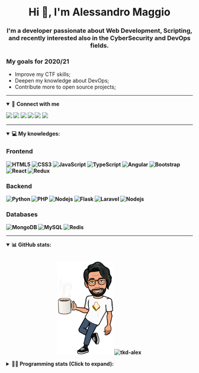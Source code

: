 <h1 align="center">Hi 👋, I'm Alessandro Maggio</h1>
<h3 align="center">I'm a developer passionate about Web Development, Scripting, and recently interested also in the CyberSecurity and DevOps fields.</h3>

### My goals for 2020/21
- Improve my CTF skills;
- Deepen my knowledge about DevOps;
- Contribute more to open source projects;

____

<details open>
<summary>🤝 <b>Connect with me<b></summary>

<p align = "center">

[<img src="https://img.shields.io/badge/twitter-1DA1F2.svg?&style=for-the-badge&logo=twitter&logoColor=white" />](https://twitter.com/TkdAxel)
[<img src ="https://img.shields.io/badge/portfolio-web-%23.svg?&style=for-the-badge&logo=&logoColor=white%22">](https://alessandromaggio.it/)
[<img src ="https://img.shields.io/badge/Telegram-1ca0f1.svg?&style=for-the-badge&logo=Telegram&logoColor=white%22&link=https://t.me/TkdAlex">](https://t.me/TkdAlex/)
[<img src="https://img.shields.io/badge/gmail-c14438.svg?&style=for-the-badge&logo=Gmail&logoColor=white&link=mailto:alex.tkd.alex@gmail.com"/>](mailto:alex.tkd.alex@gmail.com)
[<img src="https://img.shields.io/badge/linkedin-0077B5.svg?&style=for-the-badge&logo=linkedin&logoColor=white" />](https://www.linkedin.com/in/aalessandromaggio/)
[<img src = "https://img.shields.io/badge/instagram-E4405F.svg?&style=for-the-badge&logo=instagram&logoColor=white">](https://www.instagram.com/tkd_alex/)
<!--- [![Visits Badge](https://badges.pufler.dev/visits/tkd-alex/tkd-alex?style=for-the-badge&color=blue)](https://github.com/tkd-alex/tkd-alex) -->

</p>

</details>

---

<details open>
<summary>💻 <b>My knowledges</b>: </summary>

### Frontend
![HTML5](https://img.shields.io/badge/-HTML5-E34F26.svg?style=for-the-badge&logo=html5&logoColor=ffffff)
![CSS3](https://img.shields.io/badge/-CSS3-1572B6.svg?style=for-the-badge&logo=css3)
![JavaScript](https://img.shields.io/badge/-JavaScript-282C34?style=for-the-badge&logo=javascript)
![TypeScript](https://img.shields.io/badge/-TypeScript-007ACC?style=for-the-badge&logo=typescript)
![Angular](https://img.shields.io/badge/-Angular-DD0031?style=for-the-badge&logo=angular)
![Bootstrap](https://img.shields.io/badge/-Bootstrap-563D7C.svg?style=for-the-badge&logo=bootstrap)
![React](https://img.shields.io/badge/-React-282C34.svg?style=for-the-badge&logo=react&logoColor=ffffff)
![Redux](https://img.shields.io/badge/-Redux-764ABC.svg?style=for-the-badge&logo=redux)

### Backend
![Python](https://img.shields.io/badge/-Python-3776AB.svg?style=for-the-badge&logo=Python&logoColor=ffffff)
![PHP](https://img.shields.io/badge/-PHP-777BB4.svg?style=for-the-badge&logo=PHP&logoColor=ffffff)
![Nodejs](https://img.shields.io/badge/-Bash-4EAA25.svg?style=for-the-badge&logo=gnu-bash&logoColor=ffffff)
![Flask](https://img.shields.io/badge/-Flask-282C34.svg?style=for-the-badge&logo=flask)
![Laravel](https://img.shields.io/badge/-Laravel-FF2D20.svg?style=for-the-badge&logo=laravel&logoColor=ffffff)
![Nodejs](https://img.shields.io/badge/-Nodejs-339933.svg?style=for-the-badge&logo=Node.js&logoColor=ffffff)

### Databases
![MongoDB](https://img.shields.io/badge/-MongoDB-47A248?style=for-the-badge&logo=mongodb&logoColor=ffffff)
![MySQL](https://img.shields.io/badge/-MySQL-4479A1?style=for-the-badge&logo=mysql&logoColor=ffffff)
![Redis](https://img.shields.io/badge/-Redis-DC382D?style=for-the-badge&logo=Redis&logoColor=ffffff)

</details>

---

<details open>
 <summary>📊 <b>GitHub stats</b>: </summary>

<br>

<p align = "center">
    <img src="https://raw.githubusercontent.com/Tkd-Alex/tkd-alex/master/images/321517cd-ff68-41a7-b0d1-e765680568a7-8b6448d9-c944-4146-b633-adbdd25cb471-v1.png" height="250" />
    <img src="https://github-readme-stats.vercel.app/api?username=tkd-alex&show_icons=true&count_private=true&hide_border=true&line_height=25" alt="tkd-alex">
</p>

</design>

<details>
 <summary>👨‍💻 <b>Programming stats (Click to expand)</b>: </summary>
 
<!--START_SECTION:waka-->
**I'm an Early 🐤** 

```text
🌞 Morning    292 commits    █████░░░░░░░░░░░░░░░░░░░░   21.99% 
🌆 Daytime    541 commits    ██████████░░░░░░░░░░░░░░░   40.74% 
🌃 Evening    463 commits    ████████░░░░░░░░░░░░░░░░░   34.86% 
🌙 Night      32 commits     ░░░░░░░░░░░░░░░░░░░░░░░░░   2.41%

```
📅 **I'm Most Productive on Wednesday** 

```text
Monday       210 commits    ████░░░░░░░░░░░░░░░░░░░░░   15.81% 
Tuesday      216 commits    ████░░░░░░░░░░░░░░░░░░░░░   16.27% 
Wednesday    275 commits    █████░░░░░░░░░░░░░░░░░░░░   20.71% 
Thursday     215 commits    ████░░░░░░░░░░░░░░░░░░░░░   16.19% 
Friday       216 commits    ████░░░░░░░░░░░░░░░░░░░░░   16.27% 
Saturday     86 commits     █░░░░░░░░░░░░░░░░░░░░░░░░   6.48% 
Sunday       110 commits    ██░░░░░░░░░░░░░░░░░░░░░░░   8.28%

```


📊 **This Week I Spent My Time On** 

```text
⌚︎ Time Zone: Europe/Rome

💬 Programming Languages: 
Java                     13 hrs 45 mins      ██████████████░░░░░░░░░░░   55.61% 
Python                   5 hrs 36 mins       █████░░░░░░░░░░░░░░░░░░░░   22.66% 
JavaScript               3 hrs 16 mins       ███░░░░░░░░░░░░░░░░░░░░░░   13.25% 
HTML                     56 mins             █░░░░░░░░░░░░░░░░░░░░░░░░   3.8% 
PHP                      31 mins             ░░░░░░░░░░░░░░░░░░░░░░░░░   2.09%

🔥 Editors: 
VS Code                  12 hrs 40 mins      ████████████░░░░░░░░░░░░░   51.25% 
Android Studio           6 hrs 50 mins       ███████░░░░░░░░░░░░░░░░░░   27.67% 
Sublime Text             5 hrs 12 mins       █████░░░░░░░░░░░░░░░░░░░░   21.08%

🐱‍💻 Projects: 
Giannetto-Mobile         6 hrs 54 mins       ███████░░░░░░░░░░░░░░░░░░   27.93% 
Parental Control         6 hrs 50 mins       ███████░░░░░░░░░░░░░░░░░░   27.67% 
Unknown Project          4 hrs 50 mins       █████░░░░░░░░░░░░░░░░░░░░   19.54% 
PandaScripts-Chrome-Exten3 hrs 4 mins        ███░░░░░░░░░░░░░░░░░░░░░░   12.4% 
myStore                  1 hr 39 mins        █░░░░░░░░░░░░░░░░░░░░░░░░   6.73%

💻 Operating System: 
Linux                    24 hrs 44 mins      █████████████████████████   100.0%

```

**I Mostly Code in Python** 

```text
Python                   29 repos            ██████████░░░░░░░░░░░░░░░   39.73% 
JavaScript               12 repos            ████░░░░░░░░░░░░░░░░░░░░░   16.44% 
CSS                      6 repos             ██░░░░░░░░░░░░░░░░░░░░░░░   8.22% 
PHP                      5 repos             █░░░░░░░░░░░░░░░░░░░░░░░░   6.85% 
HTML                     5 repos             █░░░░░░░░░░░░░░░░░░░░░░░░   6.85%

```



 Last Updated on 27/11/2021
<!--END_SECTION:waka-->

</details>
